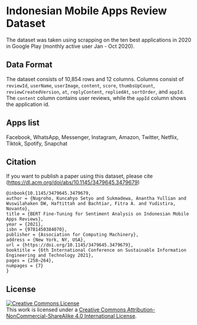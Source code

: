 # Indonesian Mobile Apps Review Dataset

The dataset was taken using scrapping on the ten best applications in 2020 in Google Play (monthly active user Jan - Oct 2020). 

## Data Format
The dataset consists of 10,854 rows and 12 columns. Columns consist of `reviewId`, `userName`, `userImage`, `content`, `score`, `thumbsUpCount`, `reviewCreatedVersion`, `at`, `replyContent`, `repliedAt`, `sortOrder`, and `appId`. The `content` column contains user reviews, while the `appId` column shows the application id.

## Apps list
Facebook, WhatsApp, Messenger, Instagram, Amazon, Twitter, Netflix, Tiktok, Spotify, Snapchat

## Citation
If you want to publish a paper using this dataset, please cite (https://dl.acm.org/doi/abs/10.1145/3479645.3479679)
```
@inbook{10.1145/3479645.3479679,
author = {Nugroho, Kuncahyo Setyo and Sukmadewa, Anantha Yullian and Wuswilahaken DW, Haftittah and Bachtiar, Fitra A. and Yudistira, Novanto},
title = {BERT Fine-Tuning for Sentiment Analysis on Indonesian Mobile Apps Reviews},
year = {2021},
isbn = {9781450384070},
publisher = {Association for Computing Machinery},
address = {New York, NY, USA},
url = {https://doi.org/10.1145/3479645.3479679},
booktitle = {6th International Conference on Sustainable Information Engineering and Technology 2021},
pages = {258–264},
numpages = {7}
}
```

## License
<a rel="license" href="http://creativecommons.org/licenses/by-nc-sa/4.0/"><img alt="Creative Commons License" style="border-width:0" src="https://i.creativecommons.org/l/by-nc-sa/4.0/88x31.png" /></a><br />This work is licensed under a <a rel="license" href="http://creativecommons.org/licenses/by-nc-sa/4.0/">Creative Commons Attribution-NonCommercial-ShareAlike 4.0 International License</a>.
